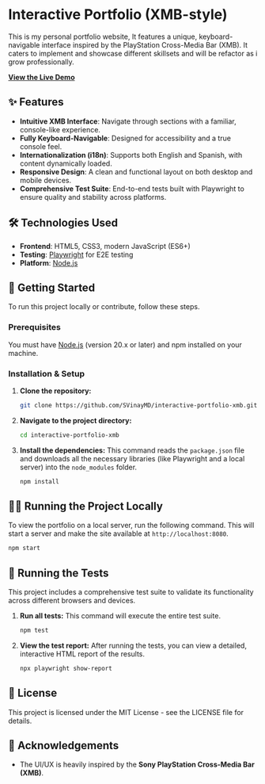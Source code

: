 # Interactive Portfolio (XMB-style)

This is my personal portfolio website, It features a unique, keyboard-navigable interface inspired by the PlayStation Cross-Media Bar (XMB). It caters to implement and showcase different skillsets and will be refactor as i grow professionally.

**[View the Live Demo](https://svinaymd.github.io/interactive-portfolio-xmb/)**

## ✨ Features

*   **Intuitive XMB Interface**: Navigate through sections with a familiar, console-like experience.
*   **Fully Keyboard-Navigable**: Designed for accessibility and a true console feel.
*   **Internationalization (i18n)**: Supports both English and Spanish, with content dynamically loaded.
*   **Responsive Design**: A clean and functional layout on both desktop and mobile devices.
*   **Comprehensive Test Suite**: End-to-end tests built with Playwright to ensure quality and stability across platforms.

## 🛠️ Technologies Used

*   **Frontend**: HTML5, CSS3, modern JavaScript (ES6+)
*   **Testing**: [Playwright](https://playwright.dev/) for E2E testing
*   **Platform**: [Node.js](https://nodejs.org/)

## 🚀 Getting Started

To run this project locally or contribute, follow these steps.

### Prerequisites

You must have [Node.js](https://nodejs.org/en/download/) (version 20.x or later) and npm installed on your machine.

### Installation & Setup

1.  **Clone the repository:**
    ```bash
    git clone https://github.com/SVinayMD/interactive-portfolio-xmb.git
    ```

2.  **Navigate to the project directory:**
    ```bash
    cd interactive-portfolio-xmb
    ```

3.  **Install the dependencies:**
    This command reads the `package.json` file and downloads all the necessary libraries (like Playwright and a local server) into the `node_modules` folder.
    ```bash
    npm install
    ```

## 🏃‍♂️ Running the Project Locally

To view the portfolio on a local server, run the following command. This will start a server and make the site available at `http://localhost:8080`.

```bash
npm start
```

## 🧪 Running the Tests

This project includes a comprehensive test suite to validate its functionality across different browsers and devices.

1.  **Run all tests:**
    This command will execute the entire test suite.
    ```bash
    npm test
    ```

2.  **View the test report:**
    After running the tests, you can view a detailed, interactive HTML report of the results.
    ```bash
    npx playwright show-report
    ```

## 📄 License

This project is licensed under the MIT License - see the LICENSE file for details.

## 🙏 Acknowledgements

- The UI/UX is heavily inspired by the **Sony PlayStation Cross-Media Bar (XMB)**.